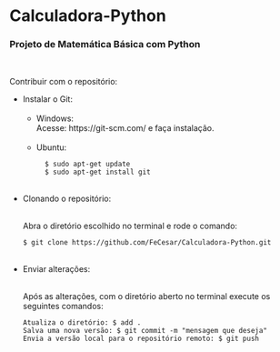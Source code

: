 <h1> Calculadora-Python </h2>

<h3> Projeto de Matemática Básica com Python </h3>
<br/>

Contribuir com o repositório:
<ul>
  <li>Instalar o Git: 
  <ul>
    <br/>
    <li>Windows:</li>
    Acesse: <a>https://git-scm.com/</a> e faça instalação.
    <br />
    <br />
    <li>Ubuntu:</li>    
    
      $ sudo apt-get update
      $ sudo apt-get install git
  </ul>
  </li>
  <br />
  <li> Clonando o repositório: </li>
    <br />
    <p>Abra o diretório escolhido no terminal e rode o comando:</p>
    
    $ git clone https://github.com/FeCesar/Calculadora-Python.git
  <br />
  <li>Enviar alterações:</li>
    <br/>
    <p>Após as alterações, com o diretório aberto no terminal execute os seguintes comandos: <p>
    
    Atualiza o diretório: $ add .
    Salva uma nova versão: $ git commit -m "mensagem que deseja"
    Envia a versão local para o repositório remoto: $ git push
</ul>